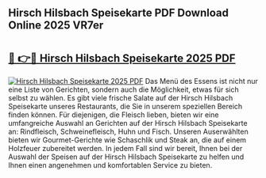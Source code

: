 ## Hirsch Hilsbach Speisekarte PDF Download Online 2025 VR7er

# <h2><a href="http://gc7afi.nevu.top/?p=Hirsch+Hilsbach+Speisekarte">🔗 👉🔴 Hirsch Hilsbach Speisekarte 2025 PDF</a></h2>

[![Hirsch Hilsbach Speisekarte 2025 PDF](https://i.imgur.com/dBaPXMq.png)](http://gc7afi.nevu.top/?p=Hirsch+Hilsbach+Speisekarte)
Das Menü des Essens ist nicht nur eine Liste von Gerichten, sondern auch die Möglichkeit, etwas für sich selbst zu wählen. Es gibt viele frische Salate auf der Hirsch Hilsbach Speisekarte unseres Restaurants, die Sie in unserem speziellen Bereich finden können. Für diejenigen, die Fleisch lieben, bieten wir eine umfangreiche Auswahl an Gerichten auf der Hirsch Hilsbach Speisekarte an: Rindfleisch, Schweinefleisch, Huhn und Fisch. Unseren Auserwählten bieten wir Gourmet-Gerichte wie Schaschlik und Steak an, die auf einem Holzfeuer zubereitet werden. In jedem Fall sind wir bereit, Ihnen bei der Auswahl der Speisen auf der Hirsch Hilsbach Speisekarte zu helfen und Ihnen einen angenehmen und komfortablen Service zu bieten.
